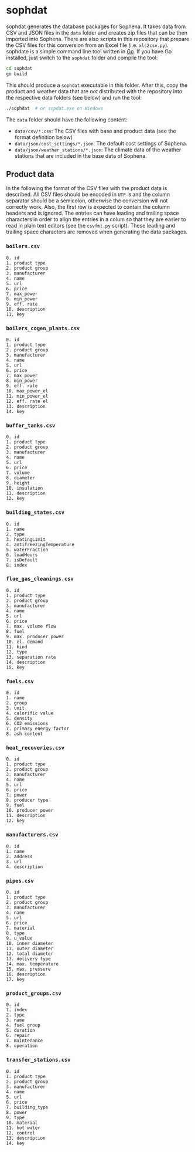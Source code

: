 # sophdat
sophdat generates the database packages for Sophena. It takes data from CSV
and JSON files in the `data` folder and creates zip files that can be then
imported into Sophena. There are also scripts in this repository that prepare
the CSV files for this conversion from an Excel file (i.e. `xls2csv.py`).
sophdate is a simple command line tool written in [Go](https://golang.org/).
If you have Go installed, just switch to the `sophdat` folder and compile the
tool:

```bash
cd sophdat
go build
```

This should produce a `sophdat` executable in this folder. After this, copy the
product and weather data that are *not* distributed with the repository into the
respective data folders (see below) and run the tool:

```bash
./sophdat  # or sopdat.exe on Windows
```

The `data` folder should have the following content:

* `data/csv/*.csv`: The CSV files with base and product data (see the format
    definition below)
* `data/json/cost_settings/*.json`: The default cost settings of Sophena.
* `data/json/weather_stations/*.json`: The climate data of the weather stations
    that are included in the base data of Sophena.

## Product data
In the following the format of the CSV files with the product data is described.
All CSV files should be encoded in `UTF-8` and the column separator should be a
semicolon, otherwise the conversion will not correctly work. Also, the first row
is expected to contain the column headers and is ignored. The entries can
have leading and trailing space characters in order to align the entries in a
colum so that they are easier to read in plain text editors (see the
`csvfmt.py` script). These leading and trailing space characters are removed
when generating the data packages.

### `boilers.csv`

```
0. id
1. product type
2. product group
3. manufacturer
4. name
5. url
6. price
7. max_power
8. min_power
9. eff. rate
10. description
11. key
```

### `boilers_cogen_plants.csv`

```
0. id
1. product type
2. product group
3. manufacturer
4. name
5. url
6. price
7. max_power
8. min_power
9. eff. rate
10. max_power_el
11. min_power_el
12. eff. rate el
13. description
14. key
```

### `buffer_tanks.csv`

```
0. id
1. product type
2. product group
3. manufacturer
4. name
5. url
6. price
7. volume
8. diameter
9. height
10. insulation
11. description
12. key
```

### `building_states.csv`

```
0. id
1. name
2. type
3. heatingLimit
4. antifreezingTemperature
5. waterFraction
6. loadHours
7. isDefault
8. index
```

### `flue_gas_cleanings.csv`

```
0. id
1. product type
2. product group
3. manufacturer
4. name
5. url
6. price
7. max. volume flow
8. fuel
9. max. producer power
10. el. demand
11. kind
12. type
13. separation rate
14. description
15. key
```

### `fuels.csv`
```
0. id
1. name
2. group
3. unit
4. calorific value
5. density
6. CO2 emissions
7. primary energy factor
8. ash content
```

### `heat_recoveries.csv`

```
0. id
1. product type
2. product group
3. manufacturer
4. name
5. url
6. price
7. power
8. producer type
9. fuel
10. producer power
11. description
12. key
```

### `manufacturers.csv`

```
0. id
1. name
2. address
3. url
4. description
```

### `pipes.csv`

```
0. id
1. product type
2. product group
3. manufacturer
4. name
5. url
6. price
7. material
8. type
9. u_value
10. inner diameter
11. outer diameter
12. total diameter
13. delivery type
14. max. temperature
15. max. pressure
16. description
17. key
```

### `product_groups.csv`

```
0. id
1. index
2. type
3. name
4. fuel group
5. duration
6. repair
7. maintenance
8. operation
```

### `transfer_stations.csv`

```
0. id
1. product type
2. product group
3. manufacturer
4. name
5. url
6. price
7. building_type
8. power
9. type
10. material
11. hot water
12. control
13. description
14. key
```
